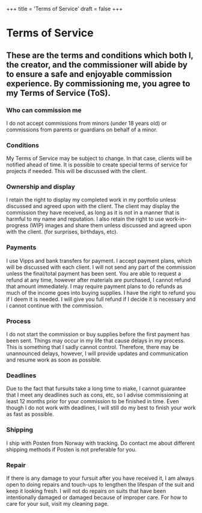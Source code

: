 +++
title = 'Terms of Service'
draft = false 
+++

# Terms of Service 

## These are the terms and conditions which both I, the creator, and the commissioner will abide by to ensure a safe and enjoyable commission experience. By commissioning me, you agree to my Terms of Service (ToS).


### Who can commission me

I do not accept commissions from minors (under 18 years old) or commissions from parents or guardians on behalf of a minor.

### Conditions

My Terms of Service may be subject to change. In that case, clients will be notified ahead of time. 
It is possible to create special terms of service for projects if needed. This will be discussed with the client.

### Ownership and display

I retain the right to display my completed work in my portfolio unless discussed and agreed upon with the client. 
The client may display the commission they have received, as long as it is not in a manner that is harmful to my name and reputation. 
I also retain the right to use work-in-progress (WIP) images and share them unless discussed and agreed upon with the client. (for surprises, birthdays, etc). 

### Payments

I use Vipps and bank transfers for payment. 
I accept payment plans, which will be discussed with each client. I will not send any part of the commission unless the final/total payment has been sent.
You are able to request a refund at any time, however after materials are purchased, I cannot refund that amount immediately. I may require payment plans to do refunds as much of the income goes into buying supplies.
I have the right to refund you if I deem it is needed. I will give you full refund if I decide it is necessary and i cannot continue with the commission. 

### Process

I do not start the commission or buy supplies before the first payment has been sent.
Things may occur in my life that cause delays in my process. This is something that I sadly cannot control. Therefore, there may be unannounced delays, however, I will provide updates and communication and resume work as soon as possible.

### Deadlines

Due to the fact that fursuits take a long time to make, I cannot guarantee that I meet any deadlines such as cons, etc, so I advise commissioning at least 12 months prior for your commission to be finished in time. 
Even though I do not work with deadlines, I will still do my best to finish your work as fast as possible. 

### Shipping 

I ship with Posten from Norway with tracking. Do contact me about different shipping methods if Posten is not preferable for you.

### Repair

If there is any damage to your fursuit after you have received it, I am always open to doing repairs and touch-ups to lengthen the lifespan of the suit and keep it looking fresh. I will not do repairs on suits that have been intentionally damaged or damaged because of improper care. For how to care for your suit, visit my cleaning page. 
